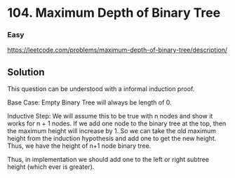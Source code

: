 # 104. Maximum Depth of Binary Tree

### Easy

https://leetcode.com/problems/maximum-depth-of-binary-tree/description/

## Solution

This question can be understood with a informal induction proof.

Base Case: Empty Binary Tree will always be length of 0.

Inductive Step: We will assume this to be true with n nodes and show it works for n + 1 nodes. If we add one node to the binary tree at the top, then the maximum height will increase by 1. So we can take the old maximum height from the induction hypothesis and add one to get the new height. Thus, we have the height of n+1 node binary tree.

Thus, in implementation we should add one to the left or right subtree height (which ever is greater).